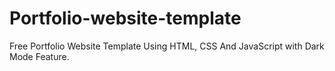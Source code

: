 # Portfolio-website-template
Free Portfolio Website Template Using HTML, CSS And JavaScript with Dark Mode Feature.
